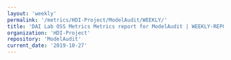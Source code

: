 ```yaml
---
layout: 'weekly'
permalink: '/metrics/HDI-Project/ModelAudit/WEEKLY/'
title: 'DAI Lab OSS Metrics Metrics report for ModelAudit | WEEKLY-REPORT-2019-10-27'
organization: 'HDI-Project'
repository: 'ModelAudit'
current_date: '2019-10-27'
---
```

